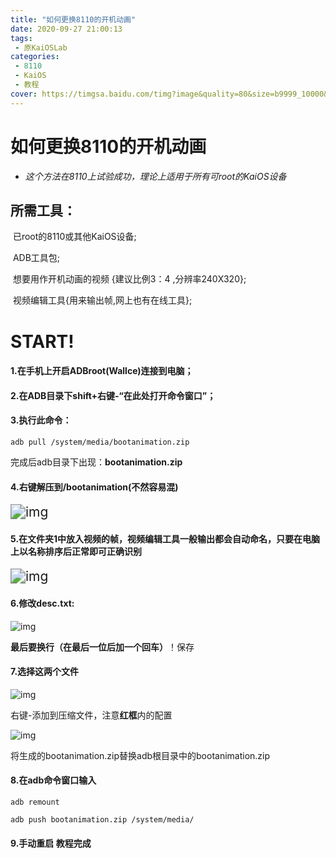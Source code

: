 ```yaml
---
title: "如何更换8110的开机动画"
date: 2020-09-27 21:00:13
tags:
 - 原KaiOSLab
categories:
 - 8110
 - KaiOS
 - 教程
cover: https://timgsa.baidu.com/timg?image&quality=80&size=b9999_10000&sec=1601701474970&di=61a4f1445b9b3abcd1a06933bee80943&imgtype=0&src=http%3A%2F%2F5b0988e595225.cdn.sohucs.com%2Fimages%2F20170808%2F802a983c92d646a7810cc9a852ef6902.jpeg
---
```


# 如何更换8110的开机动画

* *这个方法在8110上试验成功，理论上适用于所有可root的KaiOS设备*

## 所需工具：

​	已root的8110或其他KaiOS设备;

​	ADB工具包;

​	想要用作开机动画的视频 {建议比例3：4 ,分辨率240X320};

​	视频编辑工具{用来输出帧,网上也有在线工具};

# START!

#### 1.在手机上开启ADBroot(Wallce)连接到电脑；

#### 2.在ADB目录下shift+右键-“在此处打开命令窗口”；

#### 3.执行此命令：

```
adb pull /system/media/bootanimation.zip
```

完成后adb目录下出现：**bootanimation.zip**

#### 4.右键解压到/bootanimation(不然容易混)

<img src="https://i.loli.net/2020/10/03/6yZERXIwiU1H4Dk.png" alt="img" style="zoom:150%;" />

#### 5.在文件夹1中放入视频的帧，视频编辑工具一般输出都会自动命名，只要在电脑上以名称排序后正常即可正确识别

<img src="https://i.loli.net/2020/10/03/DdlBXI3Oz6ujRHr.png" alt="img" style="zoom:150%;" />

 

 

#### 6.修改desc.txt:

<img src="https://i.loli.net/2020/10/03/ZdrDa5w7pl4AmgT.png" alt="img"  />

**最后要换行（在最后一位后加一个回车）**！保存

#### 7.选择这两个文件

![img](https://i.loli.net/2020/10/03/iG9Y1ksBZ6wjfvg.png)

右键-添加到压缩文件，注意**红框**内的配置

![img](https://i.loli.net/2020/10/03/mat5fewWZSByvVl.png)

将生成的bootanimation.zip替换adb根目录中的bootanimation.zip

#### 8.在adb命令窗口输入

```
adb remount
```

```
adb push bootanimation.zip /system/media/
```

#### 9.手动重启 教程完成